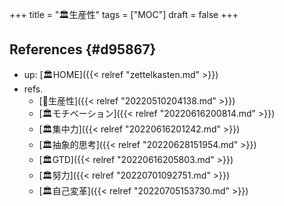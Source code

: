 +++
title = "🏛生産性"
tags = ["MOC"]
draft = false
+++

## References {#d95867}

-   up: [🏛HOME]({{< relref "zettelkasten.md" >}})
-   refs.
    -   [🔖生産性]({{< relref "20220510204138.md" >}})
    -   [🏛モチベーション]({{< relref "20220616200814.md" >}})
    -   [🏛集中力]({{< relref "20220616201242.md" >}})
    -   [🏛抽象的思考]({{< relref "20220628151954.md" >}})
    -   [🏛GTD]({{< relref "20220616205803.md" >}})
    -   [🏛努力]({{< relref "20220701092751.md" >}})
    -   [🏛自己変革]({{< relref "20220705153730.md" >}})
